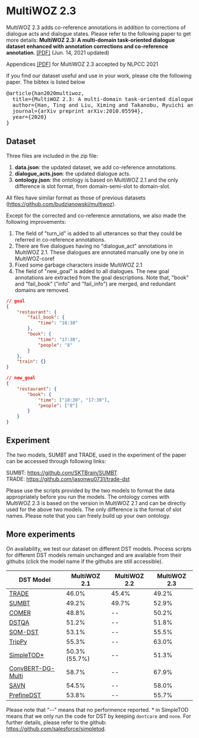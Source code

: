 # MultiWOZ 2.3

MultiWOZ 2.3 adds co-reference annotations in addition to corrections of dialogue acts and dialogue states. Please refer to the following paper to get more details:
**MultiWOZ 2.3: A multi-domain task-oriented dialogue dataset enhanced with annotation corrections and co-reference annotation**. [[PDF]](https://arxiv.org/abs/2010.05594) (Jun. 14, 2021 updated)

Appendices [[PDF]](https://github.com/lexmen318/MultiWOZ-coref/blob/main/appendix_new.pdf) for MultiWOZ 2.3 accepted by NLPCC 2021

If you find our dataset useful and use in your work, please cite the following paper. The bibtex is listed below
<pre>
@article{han2020multiwoz,
  title={MultiWOZ 2.3: A multi-domain task-oriented dialogue dataset enhanced with annotation corrections and co-reference annotation},
  author={Han, Ting and Liu, Ximing and Takanobu, Ryuichi and Lian, Yixin and Huang, Chongxuan and Wan, Dazhen and Peng, Wei and Huang, Minlie},
  journal={arXiv preprint arXiv:2010.05594},
  year={2020}
}
</pre>

## Dataset

Three files are included in the zip file:

1. **data.json**: the updated dataset, we add co-reference annotations.
2. **dialogue_acts.json**: the updated dialogue acts. 
3. **ontology.json**: the ontology is based on MultiWOZ 2.1 and the only difference is slot format, from domain-semi-slot to domain-slot.

All files have similar format as those of previous datasets (https://github.com/budzianowski/multiwoz).

Except for the corrected and co-reference annotations, we also made the following improvements:

1. The field of "turn_id" is added to all utterances so that they could be referred in co-reference annotations.
2. There are five dialogues having no "dialogue_act" annotations in MultiWOZ 2.1. These dialogues are annotated manually one by one in MultiWOZ-coref 
3. Fixed some garbage characters inside MultiWOZ 2.1
4. The field of "new_goal" is added to all dialogues. The new goal annotations are extracted from the goal descriptions. Note that, "book" and "fail_book" ("info" and "fail_info") are merged, and redundant domains are removed.

```json
// goal
{
    "restaurant": {
        "fail_book": {
            "time": "18:30"
        },
        "book": {
            "time": "17:30",
            "people": "8"
        }
    },
    "train": {}
}
```

```json
// new_goal
{
    "restaurant": {
        "book": {
            "time": ["18:30", "17:30"],
            "people": ["8"]
        }
    }
}
```



## Experiment

The two models, SUMBT and TRADE, used in the experiment of the paper can be accessed through following links:

SUMBT: https://github.com/SKTBrain/SUMBT <br/>
TRADE: https://github.com/jasonwu0731/trade-dst <br/>

Please use the scripts provided by the two models to format the data appropriately before you run the models. The ontology comes with MultiWOZ 2.3 is based on the version in MultiWOZ 2.1 and can be directly used for the above two models. The only difference is the format of slot names. Please note that you can freely build up your own ontology.

## More experiments
On availability, we test our dataset on different DST models. Process scripts for different DST models remain unchanged and are available from their githubs (click the model name if the githubs are still accessible).

| DST Model | MultiWOZ 2.1 | MultiWOZ 2.2 | MultiWOZ 2.3 |
| --------- | ------------ | ------------ | ------------ |
| [TRADE](https://github.com/jasonwu0731/trade-dst) | 46.0% | 45.4% | 49.2% |
| [SUMBT](https://github.com/SKTBrain/SUMBT) | 49.2% | 49.7% | 52.9% |
| [COMER](https://github.com/renll/ComerNet) | 48.8% | -- | 50.2% |
| [DSTQA](https://github.com/alexa/dstqa) | 51.2% | --| 51.8% |
| [SOM-DST](https://github.com/clovaai/som-dst) | 53.1% | -- | 55.5% |
| [TripPy](https://gitlab.cs.uni-duesseldorf.de/general/dsml/trippy-public) | 55.3% |  -- | 63.0% |
| [SimpleTOD*](https://github.com/salesforce/simpletod) | 50.3% (55.7%) | -- | 51.3% |
| [ConvBERT-DG-Multi](https://github.com/alexa/dialoglue) | 58.7% | -- | 67.9% |
| [SAVN](https://github.com/wyxlzsq/savn) | 54.5% | -- | 58.0% |
| [PrefineDST](https://github.com/wise-east/checkdst) | 53.8% |--| 55.7% |

Please note that "--" means that no performence reported. * in SimpleTOD means that we only run the code for DST by keeping `dontcare` and `none`. For further details, please refer to the github: https://github.com/salesforce/simpletod.
